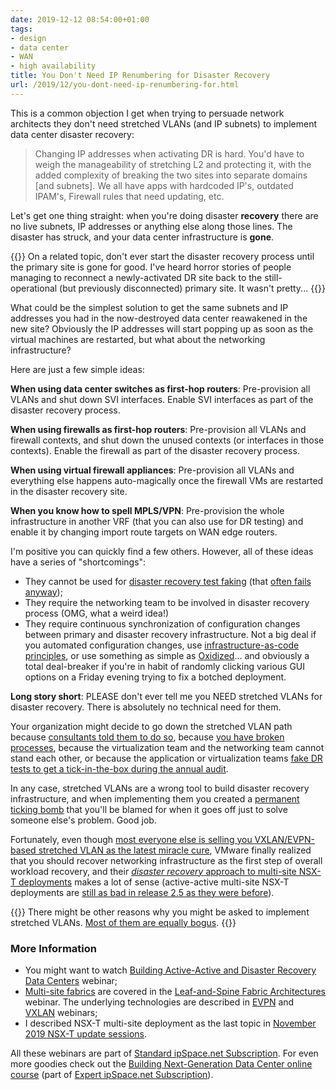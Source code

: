 ```yaml
---
date: 2019-12-12 08:54:00+01:00
tags:
- design
- data center
- WAN
- high availability
title: You Don't Need IP Renumbering for Disaster Recovery
url: /2019/12/you-dont-need-ip-renumbering-for.html
---
```

This is a common objection I get when trying to persuade network architects they don't need stretched VLANs (and IP subnets) to implement data center disaster recovery:

> Changing IP addresses when activating DR is hard. You'd have to weigh the manageability of stretching L2 and protecting it, with the added complexity of breaking the two sites into separate domains \[and subnets\]. We all have apps with hardcoded IP's, outdated IPAM's, Firewall rules that need updating, etc.

Let's get one thing straight: when you're doing disaster **recovery** there are no live subnets, IP addresses or anything else along those lines. The disaster has struck, and your data center infrastructure is **gone**.
<!--more-->
{{<note warn>}}
On a related topic, don't ever start the disaster recovery process until the primary site is gone for good. I've heard horror stories of people managing to reconnect a newly-activated DR site back to the still-operational (but previously disconnected) primary site. It wasn't pretty...
{{</note>}}

What could be the simplest solution to get the same subnets and IP addresses you had in the now-destroyed data center reawakened in the new site? Obviously the IP addresses will start popping up as soon as the virtual machines are restarted, but what about the networking infrastructure?

Here are just a few simple ideas:

**When using data center switches as first-hop routers**: Pre-provision all VLANs and shut down SVI interfaces. Enable SVI interfaces as part of the disaster recovery process.

**When using firewalls as first-hop routers**: Pre-provision all VLANs and firewall contexts, and shut down the unused contexts (or interfaces in those contexts). Enable the firewall as part of the disaster recovery process.

**When using virtual firewall appliances**: Pre-provision all VLANs and everything else happens auto-magically once the firewall VMs are restarted in the disaster recovery site.

**When you know how to spell MPLS/VPN**: Pre-provision the whole infrastructure in another VRF (that you can also use for DR testing) and enable it by changing import route targets on WAN edge routers.

I'm positive you can quickly find a few others. However, all of these ideas have a series of "shortcomings":

-   They cannot be used for [disaster recovery test faking](https://blog.ipspace.net/2019/09/disaster-recovery-test-faking-another.html) (that [often fails anyway](https://blog.ipspace.net/2019/10/disaster-recovery-faking-take-two.html));
-   They require the networking team to be involved in disaster recovery process (OMG, what a weird idea!)
-   They require continuous synchronization of configuration changes between primary and disaster recovery infrastructure. Not a big deal if you automated configuration changes, use [infrastructure-as-code principles](/series/niac.html), or use something as simple as [Oxidized](https://github.com/ytti/oxidized)... and obviously a total deal-breaker if you're in habit of randomly clicking various GUI options on a Friday evening trying to fix a botched deployment.

**Long story short**: PLEASE don't ever tell me you NEED stretched VLANs for disaster recovery. There is absolutely no technical need for them.

Your organization might decide to go down the stretched VLAN path because [consultants told them to do so](https://blog.ipspace.net/2013/01/long-distance-vmotion-stretched-ha.html), because [you have broken processes](https://blog.ipspace.net/2013/11/typical-enterprise-application.html), because the virtualization team and the networking team cannot stand each other, or because the application or virtualization teams [fake DR tests to get a tick-in-the-box during the annual audit](https://blog.ipspace.net/2019/09/disaster-recovery-test-faking-another.html).

In any case, stretched VLANs are a wrong tool to build disaster recovery infrastructure, and when implementing them you created a [permanent ticking bomb](https://blog.ipspace.net/2019/05/real-life-data-center-meltdown.html) that you'll be blamed for when it goes off just to solve someone else's problem. Good job.

Fortunately, even though [most everyone else is selling you VXLAN/EVPN-based stretched VLAN as the latest miracle cure](https://blog.ipspace.net/2019/11/the-evpn-dilemma.html), VMware finally realized that you should recover networking infrastructure as the first step of overall workload recovery, and their [*disaster recovery* approach to multi-site NSX-T deployments](https://my.ipspace.net/bin/list?id=NSX#CROSS) makes a lot of sense (active-active multi-site NSX-T deployments are [still as bad in release 2.5 as they were before](https://blog.ipspace.net/2019/08/brief-history-of-vmware-nsx.html)).

{{<note>}}
There might be other reasons why you might be asked to implement stretched VLANs. [Most of them are equally bogus](https://blog.ipspace.net/2018/01/revisited-need-for-stretched-vlans.html).
{{</note>}}

### More Information

-   You might want to watch [Building Active-Active and Disaster Recovery Data Centers](https://www.ipspace.net/Designing_Active-Active_and_Disaster_Recovery_Data_Centers) webinar;
-   [Multi-site fabrics](https://my.ipspace.net/bin/list?id=Clos#MULTISITE) are covered in the [Leaf-and-Spine Fabric Architectures](https://www.ipspace.net/Leaf-and-Spine_Fabric_Architectures) webinar. The underlying technologies are described in [EVPN](https://www.ipspace.net/EVPN_Technical_Deep_Dive) and [VXLAN](https://www.ipspace.net/VXLAN_Technical_Deep_Dive) webinars;
-   I described NSX-T multi-site deployment as the last topic in [November 2019 NSX-T update sessions](https://www.ipspace.net/VMware_NSX_Technical_Deep_Dive).

All these webinars are part of [Standard ipSpace.net Subscription](https://www.ipspace.net/Subscription/). For even more goodies check out the [Building Next-Generation Data Center online course](https://www.ipspace.net/Building_Next-Generation_Data_Center) (part of [Expert ipSpace.net Subscription](https://www.ipspace.net/Subscription/Individual)).
